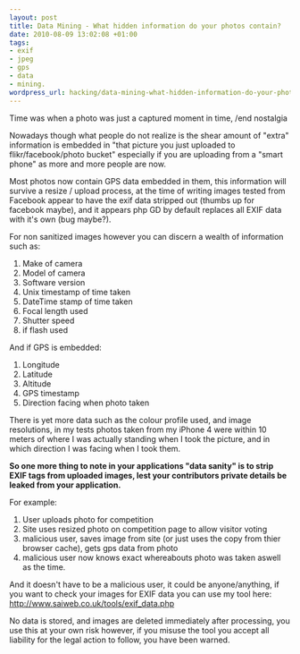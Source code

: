 ```yaml
--- 
layout: post
title: Data Mining - What hidden information do your photos contain?
date: 2010-08-09 13:02:08 +01:00
tags: 
- exif
- jpeg
- gps
- data
- mining.
wordpress_url: hacking/data-mining-what-hidden-information-do-your-photos-contain
---
```

Time was when a photo was just a captured moment in time, /end nostalgia

Nowadays though what people do not realize is the shear amount of "extra" information is embedded in "that picture you just uploaded to flikr/facebook/photo bucket" especially if you are uploading from a "smart phone" as more and more people are now.

Most photos now contain GPS data embedded in them, this information will survive a resize / upload process, at the time of writing images tested from Facebook appear to have the exif data stripped out (thumbs up for facebook maybe), and it appears php GD by default replaces all EXIF data with it's own (bug maybe?).

For non sanitized images however you can discern a wealth of information such as:
<ol>
	<li>Make of camera</li>
	<li>Model of camera</li>
	<li>Software version</li>
	<li>Unix timestamp of time taken</li>
	<li>DateTime stamp of time taken</li>
	<li>Focal length used</li>
	<li>Shutter speed</li>
	<li>if flash used</li>
</ol>
And if GPS is embedded:
<ol>
	<li>Longitude</li>
	<li>Latitude</li>
	<li>Altitude</li>
	<li>GPS timestamp</li>
	<li>Direction facing when photo taken</li>
</ol>
There is yet more data such as the colour profile used, and image resolutions, in my tests photos taken from my iPhone 4 were within 10 meters of where I was actually standing when I took the picture, and in which direction I was facing when I took them.

<strong>So one more thing to note in your applications "data sanity" is to strip EXIF tags from uploaded images, lest your contributors private details be leaked from your application.</strong>

For example:
<ol>
	<li>User uploads photo for competition</li>
	<li>Site uses resized photo on competition page to allow visitor voting</li>
	<li>malicious user, saves image from site (or just uses the copy from thier browser cache), gets gps data from photo</li>
	<li>malicious user now knows exact whereabouts photo was taken aswell as the time.</li>
</ol>
And it doesn't have to be a malicious user, it could be anyone/anything, if you want to check your images for EXIF data you can use my tool here: <a href="http://www.saiweb.co.uk/tools/exif_data.php">http://www.saiweb.co.uk/tools/exif_data.php</a>

No data is stored, and images are deleted immediately after processing, you use this at your own risk however, if you misuse the tool you accept all liability for the legal action to follow, you have been warned.
